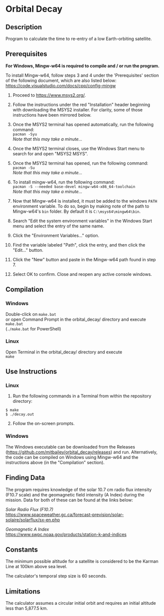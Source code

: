 # Orbital Decay
## Description
Program to calculate the time to re-entry of a low Earth-orbiting satellite.

## Prerequisites
__For Windows, Mingw-w64 is required to compile and / or run the program.__

To install Mingw-w64, follow steps 3 and 4 under the 'Prerequisites' section of the following document, which are also listed below:  
https://code.visualstudio.com/docs/cpp/config-mingw  

1. Proceed to https://www.msys2.org/.
2. Follow the instructions under the red "Installation" header beginning with downloading the MSYS2 installer. For clarity, some of those instructions have been mirrored below.
3. Once the MSYS2 terminal has opened automatically, run the following command:  
   `pacman -Syu`  
   _Note that this may take a minute..._

4. Once the MSYS2 terminal closes, use the Windows Start menu to search for and open "MSYS2 MSYS".
5. Once the MSYS2 terminal has opened, run the following command:  
   `pacman -Su`  
    _Note that this may take a minute..._   
6. To install mingw-w64, run the following command:  
   `pacman -S --needed base-devel mingw-w64-x86_64-toolchain`  
   _Note that this may take a minute..._   
7. Now that Mingw-w64 is installed, it must be added to the windows `PATH` environment variable. To do so, begin by making note of the path to Mingw-w64's `bin` folder. By default it is `C:\msys64\mingw64\bin`.
8. Search "Edit the system environment variables" in the Windows Start menu and select the entry of the same name.
9. Click the "Environment Variables..." option.
10. Find the variable labeled "Path", click the entry, and then click the "Edit..." button.
11. Click the "New" button and paste in the Mingw-w64 path found in step 7.
12. Select OK to confirm. Close and reopen any active console windows.

## Compilation
### Windows  
Double-click on `make.bat`  
or open Command Prompt in the orbital_decay/ directory and execute  
`make.bat`  
(`./make.bat` for PowerShell)  
  
### Linux  
Open Terminal in the orbital_decay/ directory and execute  
`make`  

## Use Instructions
### Linux
1. Run the following commands in a Terminal from within the repository directory:  
```
$ make
$ ./decay.out
```

2. Follow the on-screen prompts. 

### Windows
The Windows executable can be downloaded from the Releases (https://github.com/mitbailey/orbital_decay/releases) and run. Alternatively, the code can be compiled on Windows using Mingw-w64 and the instructions above (in the "Compilation" section).

## Finding Data
The program requires knowledge of the solar 10.7 cm radio flux intensity (F10.7 scale) and the geomagnetic field intensity (A Index) during the mission. Data for both of these can be found at the links below:

_Solar Radio Flux (F10.7)_    
https://www.spaceweather.gc.ca/forecast-prevision/solar-solaire/solarflux/sx-en.php

_Geomagnetic A Index_    
https://www.swpc.noaa.gov/products/station-k-and-indices

## Constants
The minimum possible altitude for a satellite is considered to be the Karman Line at 100km above sea level.

The calculator's temporal step size is 60 seconds.

## Limitations
The calculator assumes a circular initial orbit and requires an initial altitude less than 5,877.5 km.
